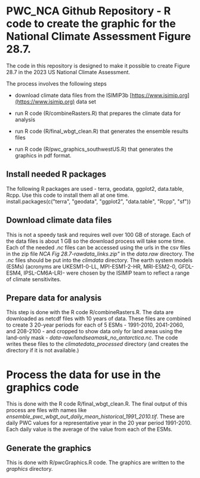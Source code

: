 # PWC_NCA Github Repository - R code to create the graphic for the National Climate Assessment Figure 28.7.

The code in this repository is designed to make it possible to create Figure 28.7 in the 2023 US National Climate Assessment. 

The process involves the following steps

* download climate data files from the ISIMIP3b [https://www.isimip.org](https://www.isimip.org) data set

* run R code (R/combineRasters.R) that prepares the climate data for analysis

* run R code (R/final_wbgt_clean.R) that generates the ensemble results files

* run R code (R/pwc_graphics_southwestUS.R) that generates the graphics in pdf format.

## Install needed R packages

The following R packages are used - terra, geodata, ggplot2, data.table, Rcpp. Use this code to install them all at one time.
install.packages(c("terra", "geodata", "ggplot2", "data.table", "Rcpp", "sf"))

## Download climate data files

This is not a speedy task and requires well over 100 GB of storage. Each of the data files is about 1 GB so the download process will take some time. Each of the needed _.nc_ files can be accessed using the urls in the csv files in the zip file _NCA Fig 28.7-rawdata_links.zip"_ in the _data.raw_ directory. The _.nc_ files should be put into the _climdata_ directory. The earth system models (ESMs) (acronyms are UKESM1-0-LL, MPI-ESM1-2-HR, MRI-ESM2-0, GFDL-ESM4, IPSL-CM6A-LR)- were chosen by the ISIMIP team to reflect a range of climate sensitivites.

## Prepare data for analysis
This step is done with the R code R/combineRasters.R. The data are downloaded as netcdf files with 10 years of data. These files are combined to create 3 20-year periods for each of 5 ESMs - 1991-2010, 2041-2060, and 208-2100 - and cropped to show data only for land areas using the land-only mask - _data-raw/landseamask_no_antarctica.nc_. The code writes these files to the _climatedata_processed_ directory (and creates the directory if it is not available.)

# Process the data for use in the graphics code
This is done with the R code R/final_wbgt_clean.R. The final output of this process are files with names like _ensemble_pwc_wbgt_out_daily_mean_historical_1991_2010.tif_. These are daily PWC values for a representative year in the 20 year period 1991-2010. Each daily value is the average of the value from each of the ESMs.

## Generate the graphics
This is done with R/pwcGraphics.R code. The graphics are written to the _graphics_ directory.
